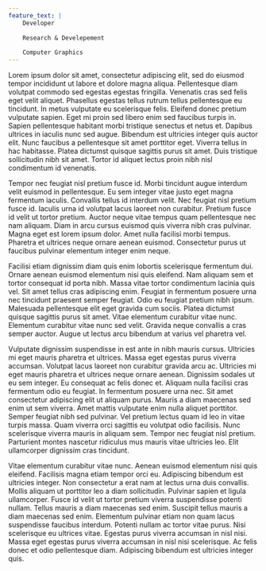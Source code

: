 ```yaml
---
feature_text: |
    Developer
    
    Research & Develepement 
    
    Computer Graphics
---
```


Lorem ipsum dolor sit amet, consectetur adipiscing elit, sed do eiusmod tempor incididunt ut labore et dolore magna aliqua. Pellentesque diam volutpat commodo sed egestas egestas fringilla. Venenatis cras sed felis eget velit aliquet. Phasellus egestas tellus rutrum tellus pellentesque eu tincidunt. In metus vulputate eu scelerisque felis. Eleifend donec pretium vulputate sapien. Eget mi proin sed libero enim sed faucibus turpis in. Sapien pellentesque habitant morbi tristique senectus et netus et. Dapibus ultrices in iaculis nunc sed augue. Bibendum est ultricies integer quis auctor elit. Nunc faucibus a pellentesque sit amet porttitor eget. Viverra tellus in hac habitasse. Platea dictumst quisque sagittis purus sit amet. Duis tristique sollicitudin nibh sit amet. Tortor id aliquet lectus proin nibh nisl condimentum id venenatis.

Tempor nec feugiat nisl pretium fusce id. Morbi tincidunt augue interdum velit euismod in pellentesque. Eu sem integer vitae justo eget magna fermentum iaculis. Convallis tellus id interdum velit. Nec feugiat nisl pretium fusce id. Iaculis urna id volutpat lacus laoreet non curabitur. Pretium fusce id velit ut tortor pretium. Auctor neque vitae tempus quam pellentesque nec nam aliquam. Diam in arcu cursus euismod quis viverra nibh cras pulvinar. Magna eget est lorem ipsum dolor. Amet nulla facilisi morbi tempus. Pharetra et ultrices neque ornare aenean euismod. Consectetur purus ut faucibus pulvinar elementum integer enim neque.

Facilisi etiam dignissim diam quis enim lobortis scelerisque fermentum dui. Ornare aenean euismod elementum nisi quis eleifend. Nam aliquam sem et tortor consequat id porta nibh. Massa vitae tortor condimentum lacinia quis vel. Sit amet tellus cras adipiscing enim. Feugiat in fermentum posuere urna nec tincidunt praesent semper feugiat. Odio eu feugiat pretium nibh ipsum. Malesuada pellentesque elit eget gravida cum sociis. Platea dictumst quisque sagittis purus sit amet. Vitae elementum curabitur vitae nunc. Elementum curabitur vitae nunc sed velit. Gravida neque convallis a cras semper auctor. Augue ut lectus arcu bibendum at varius vel pharetra vel.

Vulputate dignissim suspendisse in est ante in nibh mauris cursus. Ultricies mi eget mauris pharetra et ultrices. Massa eget egestas purus viverra accumsan. Volutpat lacus laoreet non curabitur gravida arcu ac. Ultricies mi eget mauris pharetra et ultrices neque ornare aenean. Dignissim sodales ut eu sem integer. Eu consequat ac felis donec et. Aliquam nulla facilisi cras fermentum odio eu feugiat. In fermentum posuere urna nec. Sit amet consectetur adipiscing elit ut aliquam purus. Mauris a diam maecenas sed enim ut sem viverra. Amet mattis vulputate enim nulla aliquet porttitor. Semper feugiat nibh sed pulvinar. Vel pretium lectus quam id leo in vitae turpis massa. Quam viverra orci sagittis eu volutpat odio facilisis. Nunc scelerisque viverra mauris in aliquam sem. Tempor nec feugiat nisl pretium. Parturient montes nascetur ridiculus mus mauris vitae ultricies leo. Elit ullamcorper dignissim cras tincidunt.

Vitae elementum curabitur vitae nunc. Aenean euismod elementum nisi quis eleifend. Facilisis magna etiam tempor orci eu. Adipiscing bibendum est ultricies integer. Non consectetur a erat nam at lectus urna duis convallis. Mollis aliquam ut porttitor leo a diam sollicitudin. Pulvinar sapien et ligula ullamcorper. Fusce id velit ut tortor pretium viverra suspendisse potenti nullam. Tellus mauris a diam maecenas sed enim. Suscipit tellus mauris a diam maecenas sed enim. Elementum pulvinar etiam non quam lacus suspendisse faucibus interdum. Potenti nullam ac tortor vitae purus. Nisi scelerisque eu ultrices vitae. Egestas purus viverra accumsan in nisl nisi. Massa eget egestas purus viverra accumsan in nisl nisi scelerisque. Ac felis donec et odio pellentesque diam. Adipiscing bibendum est ultricies integer quis.